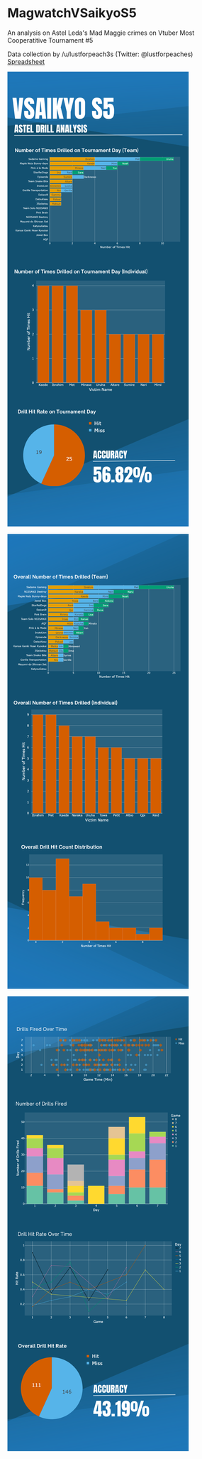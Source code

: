 # MagwatchVSaikyoS5
An analysis on Astel Leda's Mad Maggie crimes on Vtuber Most Cooperatitive Tournament #5

Data collection by /u/lustforpeach3s (Twitter: @lustforpeaches) [Spreadsheet](https://docs.google.com/spreadsheets/d/18aNngX1rS7P6Ng1tTzvWPIlsGUFVbZChPPTtfnXGQks/edit#gid=1926144585)

![Tournament Day Analysis](/exports/Infographics/1.png)

![Overall Analysis](/exports/Infographics/2.png)

![](/exports/Infographics/3.png)
